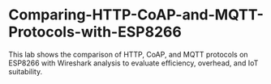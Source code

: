 # Comparing-HTTP-CoAP-and-MQTT-Protocols-with-ESP8266
This lab shows the comparison of HTTP, CoAP, and MQTT protocols on ESP8266 with Wireshark analysis to evaluate efficiency, overhead, and IoT suitability.
